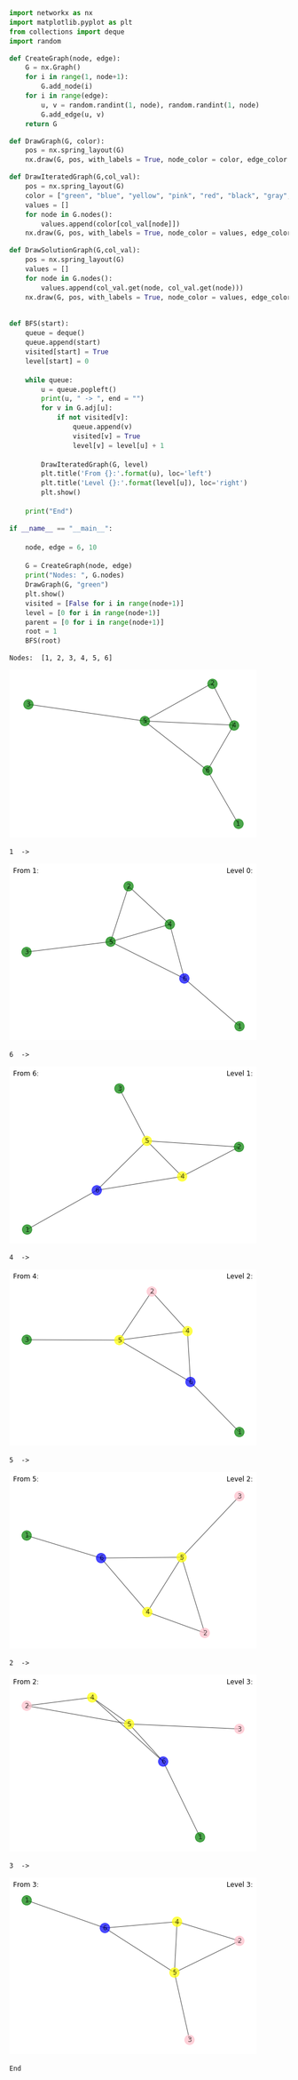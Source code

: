 ```python
import networkx as nx
import matplotlib.pyplot as plt
from collections import deque
import random
```


```python
def CreateGraph(node, edge):
    G = nx.Graph()
    for i in range(1, node+1):
        G.add_node(i)
    for i in range(edge):
        u, v = random.randint(1, node), random.randint(1, node)
        G.add_edge(u, v) 
    return G
```


```python
def DrawGraph(G, color):
    pos = nx.spring_layout(G)
    nx.draw(G, pos, with_labels = True, node_color = color, edge_color = 'black' ,width = 1, alpha = 0.7)  #with_labels=true is to show the node number in the output graph
```


```python
def DrawIteratedGraph(G,col_val):
    pos = nx.spring_layout(G)
    color = ["green", "blue", "yellow", "pink", "red", "black", "gray", "brown", "orange", "plum"]
    values = []
    for node in G.nodes():
        values.append(color[col_val[node]])
    nx.draw(G, pos, with_labels = True, node_color = values, edge_color = 'black' ,width = 1, alpha = 0.7)  #with_labels=true is to show the node number in the output graph
```


```python
def DrawSolutionGraph(G,col_val):
    pos = nx.spring_layout(G)
    values = []
    for node in G.nodes():
        values.append(col_val.get(node, col_val.get(node)))
    nx.draw(G, pos, with_labels = True, node_color = values, edge_color = 'black' ,width = 1, alpha = 0.7)  #with_labels=true is to show the node number in the output graph
```


```python

def BFS(start):
    queue = deque()  
    queue.append(start)
    visited[start] = True
    level[start] = 0
    
    while queue:
        u = queue.popleft()
        print(u, " -> ", end = "")
        for v in G.adj[u]:
            if not visited[v]:
                queue.append(v)
                visited[v] = True
                level[v] = level[u] + 1
                
        DrawIteratedGraph(G, level)
        plt.title('From {}:'.format(u), loc='left')
        plt.title('Level {}:'.format(level[u]), loc='right')
        plt.show()
        
    print("End")
```


```python
if __name__ == "__main__":
    
    node, edge = 6, 10
    
    G = CreateGraph(node, edge)
    print("Nodes: ", G.nodes)
    DrawGraph(G, "green")
    plt.show()
    visited = [False for i in range(node+1)]
    level = [0 for i in range(node+1)]
    parent = [0 for i in range(node+1)]
    root = 1
    BFS(root)
```

    Nodes:  [1, 2, 3, 4, 5, 6]



![png](output_6_1.png)


    1  -> 


![png](output_6_3.png)


    6  -> 


![png](output_6_5.png)


    4  -> 


![png](output_6_7.png)


    5  -> 


![png](output_6_9.png)


    2  -> 


![png](output_6_11.png)


    3  -> 


![png](output_6_13.png)


    End



```python

```

